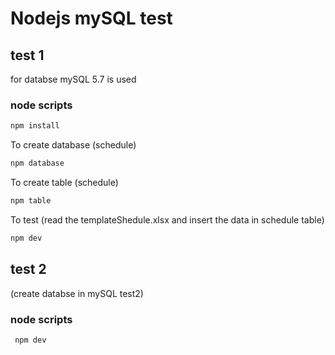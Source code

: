 
# Nodejs mySQL test


## test 1

for databse mySQL 5.7 is used

### node scripts

```bash
npm install
```
To create database (schedule)
```bash
npm database
```

To create table (schedule)
```bash
npm table
```

To test (read the templateShedule.xlsx and insert the data in schedule table)
```bash
npm dev
```

## test 2

(create databse in mySQL test2)
### node scripts

```bash
 npm dev
```

